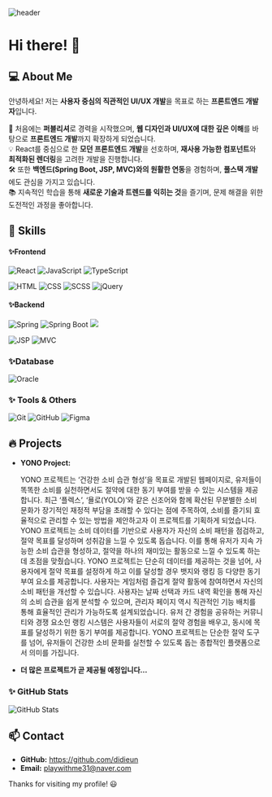 
![header](https://capsule-render.vercel.app/api?type=waving&color=f4bbbb&height=300&section=header&text=Ji-Eun%20GitHub!&fontSize=80&fontAlignY=45&fontColor=fff)

# Hi there! 👋

## 💻 About Me
안녕하세요! 저는 **사용자 중심의 직관적인 UI/UX 개발**을 목표로 하는 **프론트엔드 개발자**입니다.  

🎨 처음에는 **퍼블리셔**로 경력을 시작했으며, **웹 디자인과 UI/UX에 대한 깊은 이해**를 바탕으로 **프론트엔드 개발**까지 확장하게 되었습니다.  
💡 React를 중심으로 한 **모던 프론트엔드 개발**을 선호하며, **재사용 가능한 컴포넌트**와 **최적화된 렌더링**을 고려한 개발을 진행합니다.  
🛠️ 또한 **백엔드(Spring Boot, JSP, MVC)와의 원활한 연동**을 경험하며, **풀스택 개발**에도 관심을 가지고 있습니다.  
📚 지속적인 학습을 통해 **새로운 기술과 트렌드를 익히는 것**을 즐기며, 문제 해결을 위한 도전적인 과정을 좋아합니다.  


## 🚀 Skills

#### ✨Frontend
![React](https://img.shields.io/badge/React-%2361DAFB.svg?style=for-the-badge&logo=react&logoColor=white)
![JavaScript](https://img.shields.io/badge/JavaScript-%23F7DF1E.svg?style=for-the-badge&logo=javascript&logoColor=black)
![TypeScript](https://img.shields.io/badge/TypeScript-%233178C6.svg?style=for-the-badge&logo=typescript&logoColor=white)

![HTML](https://img.shields.io/badge/HTML-%23E34F26.svg?style=for-the-badge&logo=html5&logoColor=white)
![CSS](https://img.shields.io/badge/CSS-%231572B6.svg?style=for-the-badge&logo=css3&logoColor=white)
![SCSS](https://img.shields.io/badge/SCSS-%23CC6699.svg?style=for-the-badge&logo=sass&logoColor=white)
![jQuery](https://img.shields.io/badge/jQuery-%230769AD.svg?style=for-the-badge&logo=jquery&logoColor=white)

#### ✨Backend
![Spring](https://img.shields.io/badge/Spring-%6DB33F.svg?style=for-the-badge&logo=spring&logoColor=white)
![Spring Boot](https://img.shields.io/badge/Spring%20Boot-%236DB33F.svg?style=for-the-badge&logo=springboot&logoColor=white)
<img src="https://img.shields.io/badge/apache tomcat-F8DC75?style=for-the-badge&logo=apachetomcat&logoColor=black">

![JSP](https://img.shields.io/badge/JSP-%23007ACC.svg?style=for-the-badge&logo=java&logoColor=white)
![MVC](https://img.shields.io/badge/MVC-%234B5320.svg?style=for-the-badge&logo=framework&logoColor=white)

### ✨Database
![Oracle](https://img.shields.io/badge/Oracle-%23F80000.svg?style=for-the-badge&logo=oracle&logoColor=white)

### ✨ Tools & Others
![Git](https://img.shields.io/badge/Git-%23F05032.svg?style=for-the-badge&logo=git&logoColor=white)
![GitHub](https://img.shields.io/badge/GitHub-%23339933.svg?style=for-the-badge&logo=github&logoColor=white)
![Figma](https://img.shields.io/badge/Figma-%23F24E1E.svg?style=for-the-badge&logo=figma&logoColor=white)

## 🔥 Projects
- **YONO Project:**

  YONO 프로젝트는 ‘건강한 소비 습관 형성’을 목표로 개발된 웹페이지로, 유저들이 똑똑한 소비를 실천하면서도 절약에 대한 동기 부여를 받을 수 있는 시스템을 제공합니다.
  최근 ‘플렉스’, ‘욜로(YOLO)’와 같은 신조어와 함께 확산된 무분별한 소비 문화가 장기적인 재정적 부담을 초래할 수 있다는 점에 주목하여,
  소비를 즐기되 효율적으로 관리할 수 있는 방법을 제안하고자 이 프로젝트를 기획하게 되었습니다.
  YONO 프로젝트는 소비 데이터를 기반으로 사용자가 자신의 소비 패턴을 점검하고, 절약 목표를 달성하며 성취감을 느낄 수 있도록 돕습니다.
  이를 통해 유저가 지속 가능한 소비 습관을 형성하고, 절약을 하나의 재미있는 활동으로 느낄 수 있도록 하는 데 초점을 맞췄습니다.
  YONO 프로젝트는 단순히 데이터를 제공하는 것을 넘어, 사용자에게 절약 목표를 설정하게 하고 이를 달성할 경우 뱃지와 랭킹 등 다양한 동기 부여 요소를 제공합니다.
   사용자는 게임처럼 즐겁게 절약 활동에 참여하면서 자신의 소비 패턴을 개선할 수 있습니다.
  사용자는 날짜 선택과 카드 내역 확인을 통해 자신의 소비 습관을 쉽게 분석할 수 있으며, 관리자 페이지 역시 직관적인 기능 배치를 통해 효율적인 관리가 가능하도록 설계되었습니다.
  유저 간 경험을 공유하는 커뮤니티와 경쟁 요소인 랭킹 시스템은 사용자들이 서로의 절약 경험을 배우고, 동시에 목표를 달성하기 위한 동기 부여를 제공합니다.
  YONO 프로젝트는 단순한 절약 도구를 넘어, 유저들이 건강한 소비 문화를 실천할 수 있도록 돕는 종합적인 플랫폼으로서 의미를 가집니다.


- **더 많은 프로젝트가 곧 제공될 예정입니다...**

### ✨ GitHub Stats
![GitHub Stats](https://github-readme-stats.vercel.app/api?username=didieun&show_icons=true&theme=radical)

## 📫 Contact
- **GitHub:** https://github.com/didieun
- **Email:** playwithme31@naver.com

Thanks for visiting my profile! 😃

